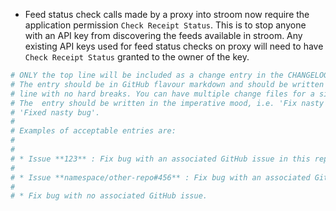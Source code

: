 * Feed status check calls made by a proxy into stroom now require the application permission `Check Receipt Status`. This is to stop anyone with an API key from discovering the feeds available in stroom. Any existing API keys used for feed status checks on proxy will need to have `Check Receipt Status` granted to the owner of the key.


```sh
# ONLY the top line will be included as a change entry in the CHANGELOG.
# The entry should be in GitHub flavour markdown and should be written on a SINGLE
# line with no hard breaks. You can have multiple change files for a single GitHub issue.
# The  entry should be written in the imperative mood, i.e. 'Fix nasty bug' rather than
# 'Fixed nasty bug'.
#
# Examples of acceptable entries are:
#
#
# * Issue **123** : Fix bug with an associated GitHub issue in this repository
#
# * Issue **namespace/other-repo#456** : Fix bug with an associated GitHub issue in another repository
#
# * Fix bug with no associated GitHub issue.
```
